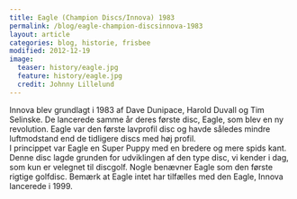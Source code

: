 ```yaml
---
title: Eagle (Champion Discs/Innova) 1983
permalink: /blog/eagle-champion-discsinnova-1983
layout: article
categories: blog, historie, frisbee
modified: 2012-12-19
image:
  teaser: history/eagle.jpg
  feature: history/eagle.jpg
  credit: Johnny Lillelund
---
```


<p>Innova blev grundlagt i 1983 af Dave Dunipace, Harold Duvall og Tim Selinske. De lancerede samme år deres første disc, Eagle, som blev en ny revolution. Eagle var den første lavprofil disc og havde således mindre luftmodstand end de tidligere discs med høj profil. <br />I princippet var Eagle en Super Puppy med en bredere og mere spids kant. Denne disc lagde grunden for udviklingen af den type disc, vi kender i dag, som kun er velegnet til discgolf. Nogle benævner Eagle som den første rigtige golfdisc. Bemærk at Eagle intet har tilfælles med den Eagle, Innova lancerede i 1999.</p>